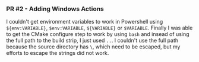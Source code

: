 ### PR #2 - Adding Windows Actions

I couldn't get environment variables to work in Powershell using `${env:VARIABLE}`, `$env:VARIABLE`, `${VARIABLE}` or `$VARIABLE`. Finally I was able to get the CMake configure step to work by using `bash` and insead of using the full path to the build strip, I just used `..`. I couldn't use the full path because the source directory has `\`, which need to be escaped, but my efforts to escape the strings did not work.